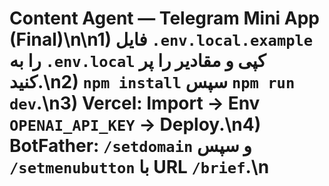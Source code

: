 # Content Agent — Telegram Mini App (Final)\n\n1) فایل `.env.local.example` را به `.env.local` کپی و مقادیر را پر کنید.\n2) `npm install` سپس `npm run dev`.\n3) Vercel: Import → Env `OPENAI_API_KEY` → Deploy.\n4) BotFather: `/setdomain` و سپس `/setmenubutton` با URL `/brief`.\n